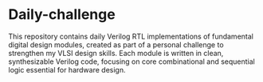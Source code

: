 # Daily-challenge
This repository contains daily Verilog RTL implementations of fundamental digital design modules, created as part of a personal challenge to strengthen my VLSI design skills. Each module is written in clean, synthesizable Verilog code, focusing on core combinational and sequential logic essential for hardware design.
